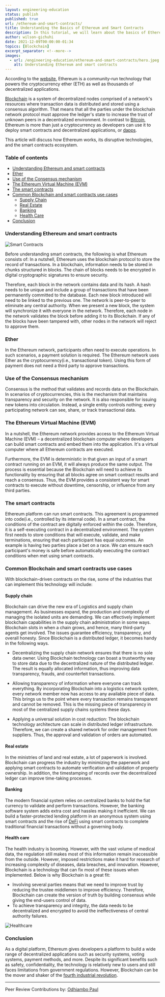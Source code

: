 ```yaml
---
layout: engineering-education
status: publish
published: true
url: /ethereum-and-smart-contracts/
title: Understanding the Basics of Ethereum and Smart Contracts
description: In this tutorial, we will learn about the basics of Ethereum, smart contracts and various use cases of Ethereum smart contracts.
author: wilson-gichuhi
date: 2021-12-09T00:00:00-01:34
topics: [Blockchain]
excerpt_separator: <!--more-->
images:
  - url: /engineering-education/ethereum-and-smart-contracts/hero.jpeg
    alt: Understanding Ethereum and smart contracts
---
```


According to the [website](https://ethereum.org/en/), Ethereum is a community-run technology that powers the cryptocurrency ether (ETH) as well as thousands of decentralized applications.

[Blockchain](https://en.wikipedia.org/wiki/Blockchain) is a system of decentralized nodes comprised of a network's resources where transaction data is distributed and stored using a consensus algorithm. That means that all the parties under the blockchain network protocol must approve the ledger's state to increase the trust of unknown peers in a decentralized environment. In contrast to [Bitcoin](https://www.investopedia.com/terms/b/bitcoin.asp), Ethereum is more than just a cryptocurrency as developers can use it to deploy smart contracts and decentralized applications, or [dapps](https://ethereum.org/en/dapps/).

This article will discuss how Ethereum works, its disruptive technologies, and the smart contracts ecosystem.

### Table of contents
- [Understanding Ethereum and smart contracts](#understanding-ethereum-and-smart-contracts)
- [Ether](#ether)
- [Use of the Consensus mechanism](#use-of-the-consensus-mechanism)
- [The Ethereum Virtual Machine (EVM)](#the-ethereum-virtual-machine-evm)
- [The smart contracts](#the-smart-contracts)
- [Common Blockchain and smart contracts use cases](#common-blockchain-and-smart-contracts-use-cases)
    - [Supply Chain](#supply-chain)
    - [Real Estate](#real-estate)
    - [Banking](#banking)
    - [Health Care](#health-care)
- [Conclusion](#conclusion)


### Understanding Ethereum and smart contracts

![Smart Contracts](/engineering-education/ethereum-and-smart-contracts/smartcontracts.jpg)

Before understanding smart contracts, the following is what Ethereum consists of:
In a nutshell, Ethereum uses the blockchain protocol to store the record of transactions. In a blockchain, information needs to be stored in chunks structured in blocks. The chain of blocks needs to be encrypted in digital cryptographic signatures to ensure security. 

Therefore, each block in the network contains data and its hash. A hash needs to be unique and include a group of transactions that have been permanently committed to the database. Each new block introduced will need to be linked to the previous one. The network is peer-to-peer to eliminate any central authority. When we present a new block, the system will synchronize it with everyone in the network. Therefore, each node in the network validates the block before adding it to its Blockchain. If any of the blocks have been tampered with, other nodes in the network will reject to approve them.

### Ether
In the Ethereum network, participants often need to execute operations. In such scenarios, a payment solution is required. The Ethereum network uses Ether as the cryptocurrency(i.e., transactional token). Using this form of payment does not need a third party to approve transactions.

### Use of the Consensus mechanism
Consensus is the method that validates and records data on the Blockchain. In scenarios of cryptocurrencies, this is the mechanism that maintains transparency and security on the network. It is also responsible for issuing new tokens into circulation. Instead, a single entity controls nothing; every participating network can see, share, or track transactional data.

### The Ethereum Virtual Machine (EVM)
In a nutshell, the Ethereum network provides access to the Ethereum Virtual Machine (EVM) – a decentralized blockchain computer where developers can build smart contracts and embed them into the application. It's a virtual computer where all Ethereum contracts are executed.

Furthermore, the EVM is deterministic in that given an input of a smart contract running on an EVM, it will always produce the same output. The process is essential because the Blockchain will need to achieve its functionality by ensuring that all blocks agree on smart contract results and reach a consensus. Thus, the EVM provides a consistent way for smart contracts to execute without downtime, censorship, or influence from any third parties.

### The smart contracts
Ethereum platform can run smart contracts. This agreement is programmed into code(i.e., controlled by its internal code). In a smart contract, the conditions of the contract are digitally enforced within the code. Therefore, it is a self-executing contract in a decentralized environment. The system first needs to store conditions that will execute, validate, and make terminations, ensuring that each participant has equal outcomes. An example is having two parties place a bet on a race. We can ensure each participant's money is safe before automatically executing the contract conditions when met using smart contracts.

### Common Blockchain and smart contracts use cases
With blockchain-driven contracts on the rise, some of the industries that can implement this technology will include:

#### Supply chain

Blockchain can drive the new era of Logistics and supply chain management. As businesses expand, the production and complexity of managing the isolated units are demanding. We can effectively implement blockchain capabilities in the supply chain administration in some ways. Blockchain slots in when a chain grows, and hence, many third-party agents get involved. The issues guarantee efficiency, transparency, and overall honesty. Since Blockchain is a distributed ledger, it becomes handy in the following ways.

- Decentralizing the supply chain network ensures that there is no sole data owner. Using Blockchain technology can boast a trustworthy way to store data due to the decentralized nature of the distributed ledger. The result is equally allocated information, thus improving data transparency, frauds, and counterfeit transactions.

- Allowing transparency of information where everyone can track everything. By incorporating Blockchain into a logistics network system, every network member now has access to any available piece of data. This brings us to the point where every transaction remains transparent and cannot be removed. This is the missing piece of transparency in most of the centralized supply chains systems these days.

- Applying a universal solution in cost reduction: The blockchain technology architecture can scale in distributed ledger infrastructure. Therefore, we can create a shared network for order management from suppliers. Thus, the approval and validation of orders are automated.


#### Real estate
In the ministries of land and real estate, a lot of paperwork is involved. Blockchain can progress the industry by minimizing the paperwork and applying smart contracts to automate verification and validation of property ownership. In addition, the timestamping of records over the decentralized ledger can improve time-taking processes.

#### Banking
The modern financial system relies on centralized banks to hold the fiat currency to validate and perform transactions. However, the banking software system adds extra cost and hassles making it inefficient. We can build a faster-protected lending platform in an anonymous system using smart contracts and the rise of [DeFi](https://www.coindesk.com/learn/what-is-defi/) using smart contracts to complete traditional financial transactions without a governing body.

#### Health care
The health industry is booming. However, with the vast volume of medical data, the regulation still makes most of this information remain inaccessible from the outside. However, imposed restrictions make it hard for research of increasing complexity of diseases, data breaches, and innovation. However, Blockchain is a technology that can fix most of these issues when implemented. Below is why Blockchain is a great fit:

- Involving several parties means that we need to improve trust by reducing the trustee middlemen to improve efficiency. Therefore, Blockchain can create the version of truth by building consensus while giving the end-users control of data.
- To achieve transparency and integrity, the data needs to be decentralized and encrypted to avoid the ineffectiveness of central authority failures.

![Healthcare](/engineering-education/ethereum-and-smart-contracts/data-transaction-healthcare.png)

### Conclusion
As a digital platform, Ethereum gives developers a platform to build a wide range of decentralized applications such as security systems, voting systems, payment methods, and more. Despite its significant benefits such as safety, confidentiality, the technology is relatively new to users and still faces limitations from government regulations. However, Blockchain can be the mover and shaker of the [fourth industrial revolution](https://www.salesforce.com/blog/what-is-the-fourth-industrial-revolution-4ir/).


---

Peer Review Contributions by: [Odhiambo Paul](/engineering-education/authors/odhiambo-paul/)
